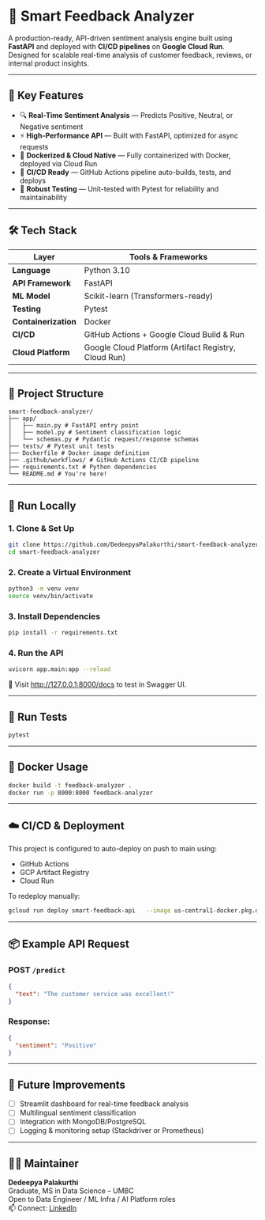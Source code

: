 # 💬 Smart Feedback Analyzer

A production-ready, API-driven sentiment analysis engine built using **FastAPI** and deployed with **CI/CD pipelines** on **Google Cloud Run**. Designed for scalable real-time analysis of customer feedback, reviews, or internal product insights.

---

## 🚀 Key Features

- 🔍 **Real-Time Sentiment Analysis** — Predicts Positive, Neutral, or Negative sentiment
- ⚡ **High-Performance API** — Built with FastAPI, optimized for async requests
- 🐳 **Dockerized & Cloud Native** — Fully containerized with Docker, deployed via Cloud Run
- 🔁 **CI/CD Ready** — GitHub Actions pipeline auto-builds, tests, and deploys
- 🧪 **Robust Testing** — Unit-tested with Pytest for reliability and maintainability

---

## 🛠 Tech Stack

| Layer              | Tools & Frameworks                            |
|-------------------|------------------------------------------------|
| **Language**       | Python 3.10                                    |
| **API Framework**  | FastAPI                                        |
| **ML Model**       | Scikit-learn (Transformers-ready)              |
| **Testing**        | Pytest                                         |
| **Containerization**| Docker                                        |
| **CI/CD**          | GitHub Actions + Google Cloud Build & Run     |
| **Cloud Platform** | Google Cloud Platform (Artifact Registry, Cloud Run) |

---

## 📁 Project Structure

```
smart-feedback-analyzer/
├── app/
│   ├── main.py # FastAPI entry point
│   ├── model.py # Sentiment classification logic
│   └── schemas.py # Pydantic request/response schemas
├── tests/ # Pytest unit tests
├── Dockerfile # Docker image definition
├── .github/workflows/ # GitHub Actions CI/CD pipeline
├── requirements.txt # Python dependencies
└── README.md # You're here!
```

---

## 🧪 Run Locally

### 1. Clone & Set Up
```bash
git clone https://github.com/DedeepyaPalakurthi/smart-feedback-analyzer.git
cd smart-feedback-analyzer
```

### 2. Create a Virtual Environment
```bash
python3 -m venv venv
source venv/bin/activate
```

### 3. Install Dependencies
```bash
pip install -r requirements.txt
```

### 4. Run the API
```bash
uvicorn app.main:app --reload
```
📍 Visit http://127.0.0.1:8000/docs to test in Swagger UI.

---

## 🧪 Run Tests
```bash
pytest
```

---

## 🐳 Docker Usage
```bash
docker build -t feedback-analyzer .
docker run -p 8000:8000 feedback-analyzer
```

---

## ☁️ CI/CD & Deployment

This project is configured to auto-deploy on push to main using:

- GitHub Actions
- GCP Artifact Registry
- Cloud Run

To redeploy manually:

```bash
gcloud run deploy smart-feedback-api   --image us-central1-docker.pkg.dev/PROJECT_ID/REPO/feedback-analyzer   --platform managed   --region us-central1   --allow-unauthenticated
```

---

## 📦 Example API Request

### POST `/predict`
```json
{
  "text": "The customer service was excellent!"
}
```

### Response:
```json
{
  "sentiment": "Positive"
}
```

---

## 📌 Future Improvements

- [ ] Streamlit dashboard for real-time feedback analysis
- [ ] Multilingual sentiment classification
- [ ] Integration with MongoDB/PostgreSQL
- [ ] Logging & monitoring setup (Stackdriver or Prometheus)

---

## 👩‍💻 Maintainer

**Dedeepya Palakurthi**  
Graduate, MS in Data Science – UMBC  
Open to Data Engineer / ML Infra / AI Platform roles  
📫 Connect: [LinkedIn](https://www.linkedin.com/in/dedeepya-palakurthi-366653204/)
